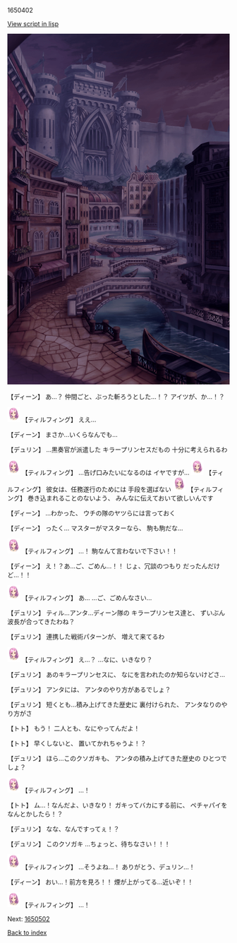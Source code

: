 1650402

[View script in lisp](../scripts/1650402.txt)

![006_town_TotalEclipse.png](../images/backgrounds/006_town_TotalEclipse.png)

【ディーン】
あ…？
仲間ごと、ぶった斬ろうとした…！？
アイツが、か…！？

<img src="../images/units/101411.png" alt="101411.png" height="34"/>
【ティルフィング】
ええ…

【ディーン】
まさか…いくらなんでも…

【デュリン】
…黒奏官が派遣した
キラープリンセスだもの
十分に考えられるわ

<img src="../images/units/101411.png" alt="101411.png" height="34"/>
【ティルフィング】
…告げ口みたいになるのは
イヤですが…

<img src="../images/units/101411.png" alt="101411.png" height="34"/>
【ティルフィング】
彼女は、任務遂行のためには
手段を選ばない

<img src="../images/units/101411.png" alt="101411.png" height="34"/>
【ティルフィング】
巻き込まれることのないよう、
みんなに伝えておいて欲しいんです

【ディーン】
…わかった、
ウチの隊のヤツらには言っておく

【ディーン】
ったく…
マスターがマスターなら、
駒も駒だな…

<img src="../images/units/101411.png" alt="101411.png" height="34"/>
【ティルフィング】
…！
駒なんて言わないで下さい！！

【ディーン】
え！？あ…ご、ごめん…！！
じょ、冗談のつもり
だったんだけど…！！

<img src="../images/units/101411.png" alt="101411.png" height="34"/>
【ティルフィング】
あ…
…ご、ごめんなさい…

【デュリン】
ティル…アンタ…ディーン隊の
キラープリンセス達と、
ずいぶん波長が合ってきたわね？

【デュリン】
連携した戦術パターンが、
増えて来てるわ

<img src="../images/units/101411.png" alt="101411.png" height="34"/>
【ティルフィング】
え…？
…なに、いきなり？

【デュリン】
あのキラープリンセスに、
なにを言われたのか知らないけどさ…

【デュリン】
アンタには、
アンタのやり方があるでしょ？

【デュリン】
短くとも…積み上げてきた歴史に
裏付けられた、
アンタなりのやり方がさ

【トト】
もう！
二人とも、なにやってんだよ！

【トト】
早くしないと、
置いてかれちゃうよ！？

【デュリン】
ほら…このクソガキも、
アンタの積み上げてきた歴史の
ひとつでしょ？

<img src="../images/units/101411.png" alt="101411.png" height="34"/>
【ティルフィング】
…！

【トト】
ム…！なんだよ、いきなり！
ガキってバカにする前に、
ペチャパイをなんとかしたら！？

【デュリン】
なな、なんですってぇ！？

【デュリン】
このクソガキ
…ちょっと、待ちなさい！！！

<img src="../images/units/101411.png" alt="101411.png" height="34"/>
【ティルフィング】
…そうよね…！
ありがとう、デュリン…！

【ディーン】
おい…！前方を見ろ！！
煙が上がってる…近いぞ！！

<img src="../images/units/101411.png" alt="101411.png" height="34"/>
【ティルフィング】
…！


Next: [1650502](1650502.md)

[Back to index](index.md)
